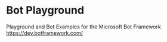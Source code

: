 # Bot Playground
Playground and Bot Examples for the Microsoft Bot Framework https://dev.botframework.com/
